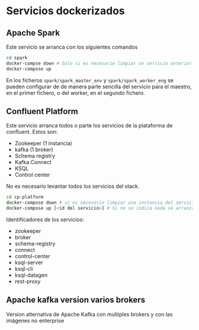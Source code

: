# Servicios dockerizados

## Apache Spark

Este servicio se arranca con los siguientes comandos

```bash
cd spark
docker-compse down # Solo si es necesario limpiar un servicio anterior
docker-compose up 
```

En los ficheros `spark/spark_master_env` y `spark/spark_worker_eng` se pueden configurar de 
de manera parte sencilla del servicio para el maestro, en el primer fichero, o del worker, 
en el segundo fichero. 

## Confluent Platform

Este servicio arranca todos o parte los servicios de la plataforma de confluent. Estos son:

* Zookeeper (1 instancia)
* kafka (1 broker)
* Schema registry
* Kafka Connect
* KSQL
* Control center

No es necesario levantar todos los servicios del stack. 

```bash
cd cp-platform
docker-compose down # si es necesario limpiar una instancia del servicio anterior
docker-compose up [<id del servicio>] # Si no se indica nada se arrancan todos los servicios  
```

Identificadores de los servicios: 
* zookeeper
* broker
* schema-registry
* connect
* control-center
* ksql-server
* ksql-cli
* ksql-datagen
* rest-proxy

## Apache kafka version varios brokers

Version alternativa de Apache Kafka con multiples brokers y con las imágenes no enterprise